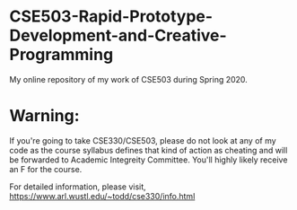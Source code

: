 # CSE503-Rapid-Prototype-Development-and-Creative-Programming

My online repository of my work of CSE503 during Spring 2020.

# Warning:

If you're going to take CSE330/CSE503, please do not look at any of my code as the course syllabus defines that kind of action as cheating and will be forwarded to Academic Integreity Committee. You'll highly likely receive an F for the course.

For detailed information, please visit, https://www.arl.wustl.edu/~todd/cse330/info.html
